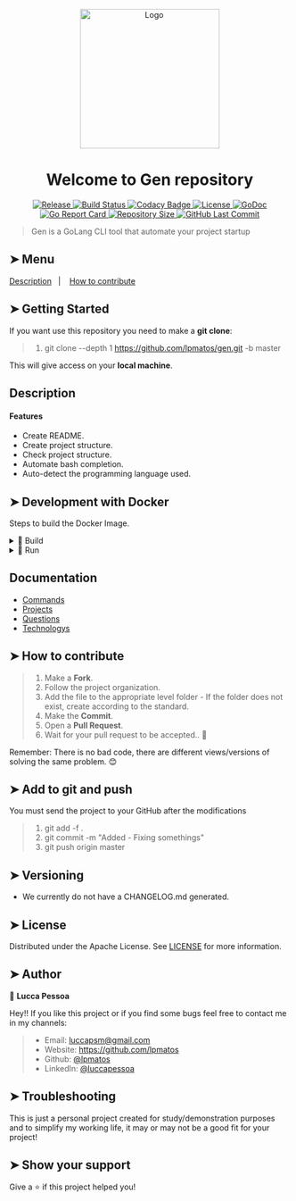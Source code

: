 <p align="center">
  <img alt="Logo" src="https://github.com/lpmatos/gen/blob/master/assets/Logo.png" width="250px" float="center"/>
</p>

<h1 align="center">Welcome to Gen repository</h1>

<p align="center">
  <a href="https://github.com/lpmatos/gen/releases">
    <img alt="Release" src="https://img.shields.io/github/tag/lpmatos/gen.svg?label=latest">
  </a>
  <a href="https://travis-ci.com/lpmatos/gen">
    <img alt="Build Status" src="https://travis-ci.com/lpmatos/gen.svg?branch=master">
  </a>
  <a href="https://www.codacy.com/manual/lpmatos/gen/dashboard?utm_source=github.com&amp;utm_medium=referral&amp;utm_content=lpmatos/gen&amp;utm_campaign=Badge_Grade">
    <img alt="Codacy Badge" src="https://app.codacy.com/project/badge/Grade/33544dd8a7f7408a93220542445f429e">
  </a>
  <a href="https://github.com/lpmatos/gen/blob/master/LICENSE">
    <img alt="License" src="https://img.shields.io/badge/License-Apache%202.0-blue.svg">
  </a>
  <a href="http://pkg.go.dev/github.com/lpmatos/gen">
    <img alt="GoDoc" src="https://img.shields.io/badge/pkg.go.dev-doc-blue">
  </a>
  <a href="https://goreportcard.com/report/github.com/lpmatos/gen">
    <img alt="Go Report Card" src="https://goreportcard.com/badge/github.com/lpmatos/gen">
  </a>
  <a href="https://github.com/lpmatos/gen">
    <img alt="Repository Size" src="https://img.shields.io/github/repo-size/lpmatos/gen">
  </a>
  <a href="https://github.com/lpmatos/gen/commits/master">
    <img alt="GitHub Last Commit" src="https://img.shields.io/github/last-commit/lpmatos/gen">
  </a>
</p>

>
> Gen is a GoLang CLI tool that automate your project startup
>

## ➤ Menu

<p align="left">
  <a href="#description">Description</a>&nbsp;&nbsp;&nbsp;|&nbsp;&nbsp;&nbsp;
  <a href="#how-to-contribute">How to contribute</a>
</p>

## ➤ Getting Started

If you want use this repository you need to make a **git clone**:

>
> 1. git clone --depth 1 https://github.com/lpmatos/gen.git -b master
>

This will give access on your **local machine**.

## Description 

#### Features

* Create README.
* Create project structure.
* Check project structure.
* Automate bash completion. 
* Auto-detect the programming language used.

## ➤ Development with Docker

Steps to build the Docker Image.

<details><summary>🐋 Build</summary>
<p>

Docker commands to build your image:

```bash
docker image build -t <IMAGE_NAME> -f <PATH_DOCKERFILE> <PATH_CONTEXT_DOCKERFILE>
docker image build -t <IMAGE_NAME> . (This context)
```
</p>
</details>

<details><summary>🐋 Run</summary>
<p>
Docker commands to run a container with yout image:

* **Linux** running:

```bash
docker container run -d -p <LOCAL_PORT:CONTAINER_PORT> <IMAGE_NAME> <COMMAND>
docker container run -it --rm --name <CONTAINER_NAME> -p <LOCAL_PORT:CONTAINER_PORT> <IMAGE_NAME> <COMMAND>
```

* **Windows** running:

```bash
winpty docker.exe container run -it --rm <IMAGE_NAME> <COMMAND>
```
</p>
</details>

## Documentation

* [Commands](./docs/Commands.md)
* [Projects](./docs/Projects.md)
* [Questions](./docs/Questions.md)
* [Technologys](./docs/Technologys.md)

## ➤ How to contribute

>
> 1. Make a **Fork**.
> 2. Follow the project organization.
> 3. Add the file to the appropriate level folder - If the folder does not exist, create according to the standard.
> 4. Make the **Commit**.
> 5. Open a **Pull Request**.
> 6. Wait for your pull request to be accepted.. 🚀
>

Remember: There is no bad code, there are different views/versions of solving the same problem. 😊

## ➤ Add to git and push

You must send the project to your GitHub after the modifications

>
> 1. git add -f .
> 2. git commit -m "Added - Fixing somethings"
> 3. git push origin master
>

## ➤ Versioning

- We currently do not have a CHANGELOG.md generated.

## ➤ License

Distributed under the Apache License. See [LICENSE](LICENSE) for more information.

## ➤ Author

👤 **Lucca Pessoa**

Hey!! If you like this project or if you find some bugs feel free to contact me in my channels:

> 
> * Email: luccapsm@gmail.com
> * Website: https://github.com/lpmatos
> * Github: [@lpmatos](https://github.com/lpmatos)
> * LinkedIn: [@luccapessoa](https://www.linkedin.com/in/luccapessoa/)
> 

## ➤ Troubleshooting

This is just a personal project created for study/demonstration purposes and to simplify my working life, it may or may not be a good fit for your project!

## ➤ Show your support

Give a ⭐️ if this project helped you!
